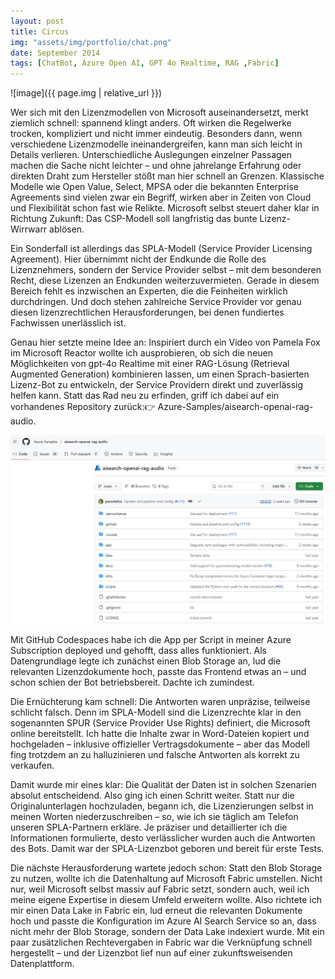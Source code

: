 ```yaml
---
layout: post
title: Circus
img: "assets/img/portfolio/chat.png"
date: September 2014
tags: [ChatBot, Azure Open AI, GPT 4o Realtime, RAG ,Fabric]
---
```


![image]({{ page.img | relative_url }})

Wer sich mit den Lizenzmodellen von Microsoft auseinandersetzt, merkt ziemlich schnell: spannend klingt anders. Oft wirken die Regelwerke trocken, kompliziert und nicht immer eindeutig. Besonders dann, wenn verschiedene Lizenzmodelle ineinandergreifen, kann man sich leicht in Details verlieren. Unterschiedliche Auslegungen einzelner Passagen machen die Sache nicht leichter – und ohne jahrelange Erfahrung oder direkten Draht zum Hersteller stößt man hier schnell an Grenzen. Klassische Modelle wie Open Value, Select, MPSA oder die bekannten Enterprise Agreements sind vielen zwar ein Begriff, wirken aber in Zeiten von Cloud und Flexibilität schon fast wie Relikte. Microsoft selbst steuert daher klar in Richtung Zukunft: Das CSP-Modell soll langfristig das bunte Lizenz-Wirrwarr ablösen.

Ein Sonderfall ist allerdings das SPLA-Modell (Service Provider Licensing Agreement). Hier übernimmt nicht der Endkunde die Rolle des Lizenznehmers, sondern der Service Provider selbst – mit dem besonderen Recht, diese Lizenzen an Endkunden weiterzuvermieten. Gerade in diesem Bereich fehlt es inzwischen an Experten, die die Feinheiten wirklich durchdringen. Und doch stehen zahlreiche Service Provider vor genau diesen lizenzrechtlichen Herausforderungen, bei denen fundiertes Fachwissen unerlässlich ist.

Genau hier setzte meine Idee an: Inspiriert durch ein Video von Pamela Fox im Microsoft Reactor wollte ich ausprobieren, ob sich die neuen Möglichkeiten von gpt-4o Realtime mit einer RAG-Lösung (Retrieval Augmented Generation) kombinieren lassen, um einen Sprach-basierten Lizenz-Bot zu entwickeln, der Service Providern direkt und zuverlässig helfen kann. Statt das Rad neu zu erfinden, griff ich dabei auf ein vorhandenes Repository zurück:👉 Azure-Samples/aisearch-openai-rag-audio.

<img src="/assets/img/portfolio/aisearchgithub.jpg" alt="Azure AI Search RAG Audio" />

Mit GitHub Codespaces habe ich die App per Script in meiner Azure Subscription deployed und gehofft, dass alles funktioniert. Als Datengrundlage legte ich zunächst einen Blob Storage an, lud die relevanten Lizenzdokumente hoch, passte das Frontend etwas an – und schon schien der Bot betriebsbereit. Dachte ich zumindest.

Die Ernüchterung kam schnell: Die Antworten waren unpräzise, teilweise schlicht falsch. Denn im SPLA-Modell sind die Lizenzrechte klar in den sogenannten SPUR (Service Provider Use Rights) definiert, die Microsoft online bereitstellt. Ich hatte die Inhalte zwar in Word-Dateien kopiert und hochgeladen – inklusive offizieller Vertragsdokumente – aber das Modell fing trotzdem an zu halluzinieren und falsche Antworten als korrekt zu verkaufen.

Damit wurde mir eines klar: Die Qualität der Daten ist in solchen Szenarien absolut entscheidend. Also ging ich einen Schritt weiter. Statt nur die Originalunterlagen hochzuladen, begann ich, die Lizenzierungen selbst in meinen Worten niederzuschreiben – so, wie ich sie täglich am Telefon unseren SPLA-Partnern erkläre. Je präziser und detaillierter ich die Informationen formulierte, desto verlässlicher wurden auch die Antworten des Bots. Damit war der SPLA-Lizenzbot geboren und bereit für erste Tests.

Die nächste Herausforderung wartete jedoch schon: Statt den Blob Storage zu nutzen, wollte ich die Datenhaltung auf Microsoft Fabric umstellen. Nicht nur, weil Microsoft selbst massiv auf Fabric setzt, sondern auch, weil ich meine eigene Expertise in diesem Umfeld erweitern wollte. Also richtete ich mir einen Data Lake in Fabric ein, lud erneut die relevanten Dokumente hoch und passte die Konfiguration im Azure AI Search Service so an, dass nicht mehr der Blob Storage, sondern der Data Lake indexiert wurde. Mit ein paar zusätzlichen Rechtevergaben in Fabric war die Verknüpfung schnell hergestellt – und der Lizenzbot lief nun auf einer zukunftsweisenden Datenplattform.

